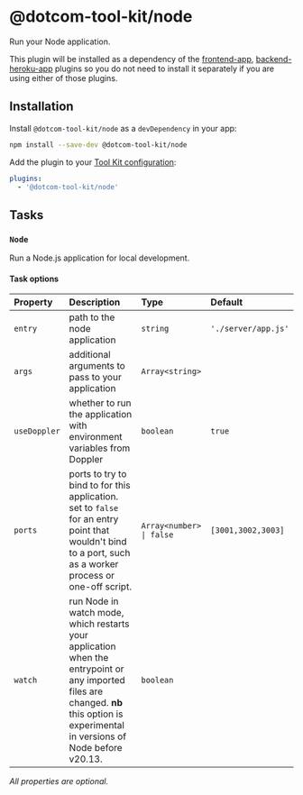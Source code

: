 # @dotcom-tool-kit/node

Run your Node application.

This plugin will be installed as a dependency of the [frontend-app](https://github.com/Financial-Times/dotcom-tool-kit/tree/main/plugins/frontend-app), [backend-heroku-app](https://github.com/Financial-Times/dotcom-tool-kit/tree/main/plugins/backend-heroku-app) plugins so you do not need to install it separately if you are using either of those plugins.

## Installation

Install `@dotcom-tool-kit/node` as a `devDependency` in your app:

```sh
npm install --save-dev @dotcom-tool-kit/node
```

Add the plugin to your [Tool Kit configuration](https://github.com/financial-times/dotcom-tool-kit/blob/main/readme.md#configuration):

```yaml
plugins:
  - '@dotcom-tool-kit/node'
```

<!-- begin autogenerated docs -->
## Tasks

### `Node`

Run a Node.js application for local development.
#### Task options

| Property     | Description                                                                                                                                                                          | Type                     | Default             |
| :----------- | :----------------------------------------------------------------------------------------------------------------------------------------------------------------------------------- | :----------------------- | :------------------ |
| `entry`      | path to the node application                                                                                                                                                         | `string`                 | `'./server/app.js'` |
| `args`       | additional arguments to pass to your application                                                                                                                                     | `Array<string>`          |                     |
| `useDoppler` | whether to run the application with environment variables from Doppler                                                                                                               | `boolean`                | `true`              |
| `ports`      | ports to try to bind to for this application. set to `false` for an entry point that wouldn't bind to a port, such as a worker process or one-off script.                            | `Array<number> \| false` | `[3001,3002,3003]`  |
| `watch`      | run Node in watch mode, which restarts your application when the entrypoint or any imported files are changed. **nb** this option is experimental in versions of Node before v20.13. | `boolean`                |                     |

_All properties are optional._
<!-- end autogenerated docs -->
